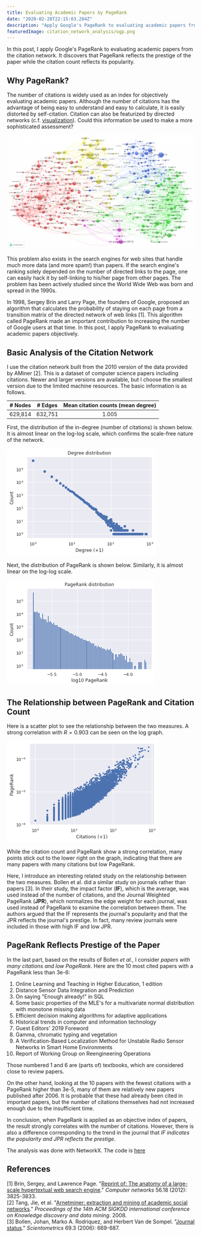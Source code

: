 ```yaml
---
title: Evaluating Academic Papers by PageRank
date: "2020-02-28T22:15:03.284Z"
description: "Apply Google's PageRank to evaluating academic papers from the citation network."
featuredImage: citation_network_analysis/ogp.png
---
```

In this post, I apply Google's PageRank to evaluating academic papers from the citation network. It discovers that PageRank reflects the prestige of the paper while the citation count reflects its popularity.

## Why PageRank?
The number of citations is widely used as an index for objectively evaluating academic papers. Although the number of citations has the advantage of being easy to understand and easy to calculate, it is easily distorted by self-citation. Citation  can also be featurized by directed networks (c.f. [visualization](https://www.cwts.nl/blog?article=n-r2r294)). Could this information be used to make a more sophisticated assessment?

![](citation_network.png)

This problem also exists in the search engines for web sites that handle much more data (and more spam!) than papers. If the search engine's ranking solely depended on the number of directed links to the page, one can easily hack it by self-linking to his/her page from other pages. The problem has been actively studied since the World Wide Web was born and spread in the 1990s. 

In 1998, Sergey Brin and Larry Page, the founders of Google, proposed an algorithm that calculates the probability of staying on each page from a transition matrix of the directed network of web links [1]. This algorithm called PageRank made an important contribution to increasing the number of Google users at that time. In this post, I apply PageRank to evaluating academic papers objectively.

## Basic Analysis of the Citation Network
I use the citation network built from the 2010 version of the data provided by AMiner [2]. This is a dataset of computer science papers including citations. Newer and larger versions are available, but I choose the smallest version due to the limited machine resources. The basic information is as follows.

|# Nodes|# Edges|Mean citation counts (mean degree)|  
|:-:|:-:|:-:|  
|629,814|632,751|1.005|

First, the distribution of the in-degree (number of citations) is shown below. It is almost linear on the log-log scale, which confirms the scale-free nature of the network.

![](degree.png)

Next, the distribution of PageRank is shown below. Similarly, it is almost linear on the log-log scale.

![](pagerank.png)

## The Relationship between PageRank and Citation Count
Here is a scatter plot to see the relationship between the two measures. A strong correlation with $R = 0.903$ can be seen on the log graph.

![](ogp.png)

While the citation count and PageRank show a strong correlation, many points stick out to the lower right on the graph, indicating that there are many papers with many citations but low PageRank.

Here, I introduce an interesting related study on the relationship between the two measures. Bollen et al. did a similar study on journals rather than papers [3]. In their study, the impact factor (**IF**), which is the average, was used instead of the number of citations, and the Journal Weighted PageRank (**JPR**), which normalizes the edge weight for each journal, was used instead of PageRank to examine the correlation between them. The authors argued that the IF represents the journal's popularity and that the JPR reflects the journal's prestige. In fact, many review journals were included in those with high IF and low JPR.

## PageRank Reflects Prestige of the Paper
In the last part, based on the results of Bollen *et al.*, I consider *papers with many citations and low PageRank*. Here are the 10 most cited papers with a PageRank less than 3e-6:

1.  Online Learning and Teaching in Higher Education, 1 edition
2.  Distance Sensor Data Integration and Prediction
3.  On saying "Enough already!" in SQL
4.  Some basic properties of the MLE's for a multivariate normal distribution with monotone missing data
5.  Efficient decision making algorithms for adaptive applications
6.  Historical trends in computer and information technology
7.  Guest Editors' 2019 Foreword
8.  Gamma, chromatic typing and vegetation
9.  A Verification-Based Localization Method for Unstable Radio Sensor Networks in Smart Home Environments
10. Report of Working Group on Reengineering Operations

Those numbered 1 and 6 are (parts of) textbooks, which are considered close to review papers.

On the other hand, looking at the 10 papers with the fewest citations with a PageRank higher than 3e-5, many of them are relatively new papers published after 2006. It is probable that these had already been cited in important papers, but the number of citations themselves had not increased enough due to the insufficient time.

In conclusion, when PageRank is applied as an objective index of papers, the result strongly correlates with the number of citations. However, there is also a difference corresponding to the trend in the journal that *IF indicates the popularity and JPR reflects the prestige*.

The analysis was done with NetworkX. The code is [here](https://github.com/shionhonda/dblp/blob/master/main.ipynb)

## References
[1] Brin, Sergey, and Lawrence Page. "[Reprint of: The anatomy of a large-scale hypertextual web search engine](https://www.sciencedirect.com/science/article/abs/pii/S1389128612003611)." *Computer networks* 56.18 (2012): 3825-3833.  
[2] Tang, Jie, et al. "[Arnetminer: extraction and mining of academic social networks](https://dl.acm.org/doi/abs/10.1145/1401890.1402008)." *Proceedings of the 14th ACM SIGKDD international conference on Knowledge discovery and data mining*. 2008.  
[3] Bollen, Johan, Marko A. Rodriquez, and Herbert Van de Sompel. "[Journal status](https://link.springer.com/article/10.1007/s11192-006-0176-z)." *Scientometrics* 69.3 (2006): 669-687.